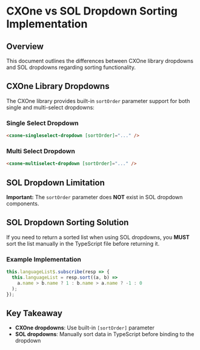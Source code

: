 # CXOne vs SOL Dropdown Sorting Implementation

## Overview

This document outlines the differences between CXOne library dropdowns and SOL dropdowns regarding sorting functionality.

## CXOne Library Dropdowns

The CXOne library provides built-in `sortOrder` parameter support for both single and multi-select dropdowns:

### Single Select Dropdown
```html
<cxone-singleselect-dropdown [sortOrder]="..." />
```

### Multi Select Dropdown  
```html
<cxone-multiselect-dropdown [sortOrder]="..." />
```

## SOL Dropdown Limitation

**Important:** The `sortOrder` parameter does **NOT** exist in SOL dropdown components.

## SOL Dropdown Sorting Solution

If you need to return a sorted list when using SOL dropdowns, you **MUST** sort the list manually in the TypeScript file before returning it.

### Example Implementation

```typescript
this.languageList$.subscribe(resp => {
  this.languageList = resp.sort((a, b) =>
    a.name > b.name ? 1 : b.name > a.name ? -1 : 0
  );
});
```

## Key Takeaway

- **CXOne dropdowns**: Use built-in `[sortOrder]` parameter
- **SOL dropdowns**: Manually sort data in TypeScript before binding to the dropdown